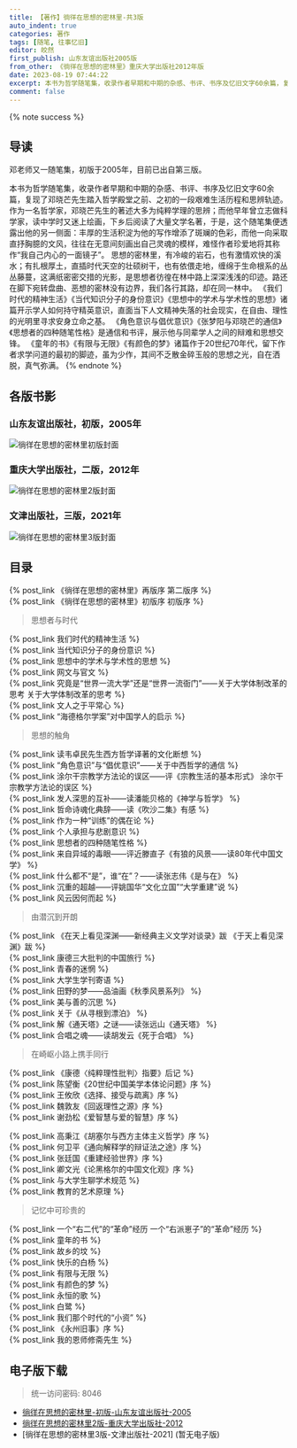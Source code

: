 ```yaml
---
title: 【著作】徜徉在思想的密林里-共3版
auto_indent: true
categories: 著作
tags: [随笔, 往事忆旧]
editor: 皎然
first_publish: 山东友谊出版社2005版
from_other: 《徜徉在思想的密林里》重庆大学出版社2012年版
date: 2023-08-19 07:44:22
excerpt: 本书为哲学随笔集，收录作者早期和中期的杂感、书评、书序及忆旧文字60余篇，复现了邓晓芒先生踏入哲学殿堂之前、之初的一段艰难生活历程和思辨轨迹。
comment: false
---
```

{% note success %}
## 导读
邓老师又一随笔集，初版于2005年，目前已出自第三版。

本书为哲学随笔集，收录作者早期和中期的杂感、书评、书序及忆旧文字60余篇，复现了邓晓芒先生踏入哲学殿堂之前、之初的一段艰难生活历程和思辨轨迹。
作为一名哲学家，邓晓芒先生的著述大多为纯粹学理的思辨；而他早年曾立志做科学家，读中学时又迷上绘画，下乡后阅读了大量文学名著，于是，这个随笔集便透露出他的另一侧面：丰厚的生活积淀为他的写作增添了斑斓的色彩，而他一向采取直抒胸臆的文风，往往在无意间刻画出自己灵魂的模样，难怪作者珍爱地将其称作“我自己内心的一面镜子”。
思想的密林里，有冷峻的岩石，也有激情欢快的溪水；有扎根厚土，直插时代天空的壮硕树干，也有依偎走地，缠绵于生命根系的丛丛藤蔓，这满纸密密交措的光影，是思想者彷徨在林中路上深深浅浅的印迹。路还在脚下宛转盘曲、恶想的密林没有边界，我们各行其路，却在同一林中。
《我们时代的精神生活》《当代知识分子的身份意识》《思想中的学术与学术性的思想》诸篇开示学人如何持守精英意识，直面当下人文精神失落的社会现实，在自由、理性的光明里寻求安身立命之基。
《角色意识与倡优意识》《张梦阳与邓晓芒的通信》《思想者的四种随笔性格》是通信和书评，展示他与同辈学人之间的辩难和思想交锋。
《童年的书》《有限与无限》《有颜色的梦》诸篇作于20世纪70年代，留下作者求学问道的最初的脚迹，虽为少作，其间不乏散金碎玉般的思想之光，自在洒脱，真气弥满。
{% endnote %}
## 各版书影
### 山东友谊出版社，初版，2005年
![徜徉在思想的密林里初版封面](/images/徜徉在思想的密林里初版封面.png)
### 重庆大学出版社，二版，2012年
![徜徉在思想的密林里2版封面](/images/徜徉在思想的密林里2版封面.png)
### 文津出版社，三版，2021年
![徜徉在思想的密林里3版封面](/images/徜徉在思想的密林里3版封面.jpg)

## 目录
{% post_link 《徜徉在思想的密林里》再版序 第二版序 %}<br/>
{% post_link 《徜徉在思想的密林里》初版序 初版序 %}<br/>

> 思想者与时代

{% post_link 我们时代的精神生活 %}<br/>
{% post_link 当代知识分子的身份意识 %}<br/>
{% post_link 思想中的学术与学术性的思想 %}<br/>
{% post_link 网文与官文 %}<br/>
{% post_link 究竟是“世界一流大学”还是“世界一流衙门”——关于大学体制改革的思考 关于大学体制改革的思考 %}<br/>
{% post_link 文人之于平常心 %}<br/>
{% post_link “海德格尔学案”对中国学人的启示 %}<br/>

> 思想的触角

{% post_link 读韦卓民先生西方哲学译著的文化断想 %}<br/>
{% post_link “角色意识”与“倡优意识”——关于中西哲学的通信 %}<br/>
{% post_link 涂尔干宗教学方法论的误区——评《宗教生活的基本形式》 涂尔干宗教学方法论的误区 %}<br/>
{% post_link 发人深思的互补——读潘能贝格的《神学与哲学》 %}<br/>
{% post_link 哲命诗魂化典辞——读《吹沙二集》有感 %}<br/>
{% post_link 作为一种“训练”的偶在论 %}<br/>
{% post_link 个人承担与悲剧意识 %}<br/>
{% post_link 思想者的四种随笔性格 %}<br/>
{% post_link 来自异域的毒眼——评近滕直子《有狼的风景——读80年代中国文学》 %}<br/>
{% post_link 什么都不“是”，谁“在”？——读张志伟《是与在》 %}<br/>
{% post_link 沉重的超越——评姚国华“文化立国”“大学重建”说 %}<br/>
{% post_link 风云因何而起 %}<br/>

> 由潜沉到开朗

{% post_link 《在天上看见深渊——新经典主义文学对谈录》跋 《于天上看见深渊》跋 %}<br/>
{% post_link 康德三大批判的中国旅行 %}<br/>
{% post_link 青春的迷惘 %}<br/>
{% post_link 大学生学刊寄语 %}<br/>
{% post_link 田野的梦——品油画《秋季风景系列》 %}<br/>
{% post_link 美与善的沉思 %}<br/>
{% post_link 关于《从寻根到漂泊》 %}<br/>
{% post_link 解《通天塔》之谜——读张远山《通天塔》 %}<br/>
{% post_link 合唱之魂——读胡发云《死于合唱》 %}<br/>

> 在崎岖小路上携手同行

{% post_link 《康德〈纯粹理性批判〉指要》后记 %}<br/>
{% post_link 陈望衡《20世纪中国美学本体论问题》序 %}<br/>
{% post_link 王攸欣《选择、接受与疏离》序 %}<br/>
{% post_link 魏敦友《回返理性之源》序 %}<br/>
{% post_link 谢劲松《爱智慧与爱的智慧》序 %}<br/>

{% post_link 高秉江《胡塞尔与西方主体主义哲学》序 %}<br/>
{% post_link 何卫平《通向解释学的辩证法之途》序 %}<br/>
{% post_link 张廷国《重建经验世界》序 %}<br/>
{% post_link 卿文光《论黑格尔的中国文化观》序 %}<br/>
{% post_link 与大学生聊学术规范 %}<br/>
{% post_link 教育的艺术原理 %}<br/>

> 记忆中可珍贵的

{% post_link 一个“右二代”的“革命”经历 一个“右派崽子”的“革命”经历 %}<br/>
{% post_link 童年的书 %}<br/>
{% post_link 故乡的坟 %}<br/>
{% post_link 快乐的白杨 %}<br/>
{% post_link 有限与无限 %}<br/>
{% post_link 有颜色的梦 %}<br/>
{% post_link 永恒的歌 %}<br/>
{% post_link 白鹭 %}<br/>
{% post_link 我们那个时代的“小资” %}<br/>
{% post_link 《永州旧事》序 %}<br/>
{% post_link 我的恩师修斋先生 %}<br/>

## 电子版下载
> 统一访问密码: 8046

- [徜徉在思想的密林里-初版-山东友谊出版社-2005](https://url92.ctfile.com/f/21466692-921260703-18cd4a?p=8046)
- [徜徉在思想的密林里2版-重庆大学出版社-2012](https://url92.ctfile.com/f/21466692-921260706-e56496?p=8046)
- [徜徉在思想的密林里3版-文津出版社-2021] (暂无电子版)
